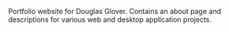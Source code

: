 
Portfolio website for Douglas Glover. Contains an about page and descriptions for various web and desktop application projects.
